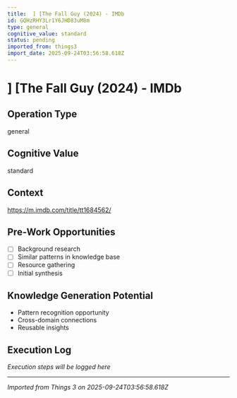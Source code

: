 ```yaml
---
title:  ] [The Fall Guy (2024) - IMDb
id: GQHzRHY3Lr1Y6JHD83uM8m
type: general
cognitive_value: standard
status: pending
imported_from: things3
import_date: 2025-09-24T03:56:58.618Z
---
```


#  ] [The Fall Guy (2024) - IMDb

## Operation Type
general

## Cognitive Value
standard

## Context
https://m.imdb.com/title/tt1684562/

## Pre-Work Opportunities
- [ ] Background research
- [ ] Similar patterns in knowledge base
- [ ] Resource gathering
- [ ] Initial synthesis

## Knowledge Generation Potential
- Pattern recognition opportunity
- Cross-domain connections
- Reusable insights

## Execution Log
*Execution steps will be logged here*

---
*Imported from Things 3 on 2025-09-24T03:56:58.618Z*
